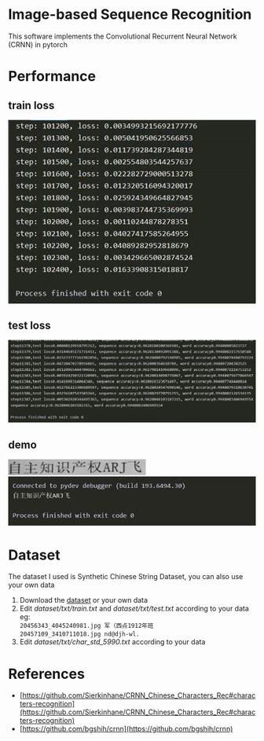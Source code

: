 #  Image-based Sequence Recognition
This software implements the Convolutional Recurrent Neural Network (CRNN) in pytorch
#  Performance
## train loss
![avatar](test_imgs/1.png)
## test loss
![avatar](test_imgs/2.png)
## demo
![avatar](test_imgs/20437093_2690788297.jpg)
![avatar](test_imgs/3.png)
# Dataset
The dataset I used is Synthetic Chinese String Dataset, you can also use your own data
1. Download the [dataset](https://pan.baidu.com/s/1ufYbnZAZ1q0AlK7yZ08cvQ) or your own data
2. Edit _dataset/txt/train.txt_ and _dataset/txt/test.txt_ according to your data     
eg:  
`20456343_4045240981.jpg 军（西点1912年班`  
`20457109_3410711018.jpg nd@djh-wl.`
3. Edit _dataset/txt/char_std_5990.txt_ according to your data     
# References
- [https://github.com/Sierkinhane/CRNN_Chinese_Characters_Rec#characters-recognition](https://github.com/Sierkinhane/CRNN_Chinese_Characters_Rec#characters-recognition)
- [https://github.com/bgshih/crnn](https://github.com/bgshih/crnn)
